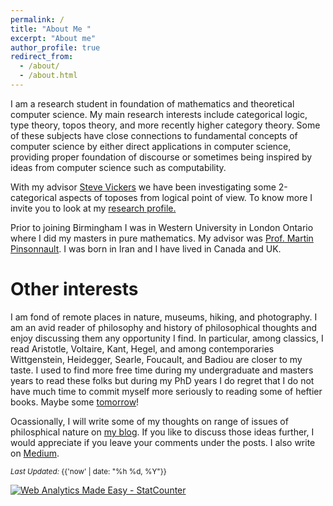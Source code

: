 ```yaml
---
permalink: /
title: "About Me "
excerpt: "About me"
author_profile: true
redirect_from: 
  - /about/
  - /about.html
---
```


I am a research student in foundation of mathematics and theoretical computer science. My main research interests include categorical logic, type theory, topos theory, and more recently higher category theory. Some of these subjects have close connections to fundamental concepts of computer science by either direct applications in computer science, providing proper foundation of discourse or sometimes being inspired by ideas from computer science such as computability. 

<!--
 a member of <a href="https://www.cs.bham.ac.uk/research/groupings/theory/" target="_blank">Theory of Computation</a> group at University of Birmingham. 
--> 
 
With my advisor <a href="https://www.cs.bham.ac.uk/~sjv/" target="_blank">Steve Vickers</a> we have been investigating some 2-categorical aspects of toposes from logical point of view. To know more I invite you to look at my <a href="/research/" target="_blank">research profile.</a>

Prior to joining Birmingham I was in Western University in London Ontario where I did my masters in pure mathematics. 
My advisor was <a href="http://www-home.math.uwo.ca/~mpinson/" target="_blank">Prof. Martin Pinsonnault</a>. I was born in Iran and I have lived in Canada and UK. 	



Other interests 
======

I am fond of remote places in nature, museums, hiking, and photography. I am an avid reader of philosophy and history of philosophical thoughts and enjoy discussing them any opportunity I find. In particular, among classics, I read Aristotle, Voltaire, Kant, Hegel, and among contemporaries Wittgenstein, Heidegger, Searle, Foucault, and Badiou are closer to my taste. I used to find more free time during my undergraduate and masters years to read these folks but during my PhD years I do regret that I do not have much time to commit myself more seriously to reading some of heftier books. Maybe some [tomorrow](https://www.youtube.com/watch?v=4LDdyafsR7g)!    

Ocassionally, I will write some of my thoughts on range of issues of philosphical nature on <a href="/year-archive">my blog</a>. If you like to discuss those ideas further, I would appreciate if you leave your comments under the posts. 
I also write on [Medium](https://medium.com/@sinahazratpour). 

<div class="footer-col footer-col-3">
      <small>
        <em>Last Updated:</em> {{'now' | date: "%h %d, %Y"}}
        </small>        
</div>

<!-- Default Statcounter code for Github page
https://sinhp.github.io/ -->
<script type="text/javascript">
var sc_project=11670804; 
var sc_invisible=0; 
var sc_security="f1158054"; 
var scJsHost = (("https:" == document.location.protocol) ?
"https://secure." : "http://www.");
document.write("<sc"+"ript type='text/javascript' src='" +
scJsHost+
"statcounter.com/counter/counter.js'></"+"script>");
</script>
<noscript><div class="statcounter"><a title="Web Analytics
Made Easy - StatCounter" href="http://statcounter.com/"
target="_blank"><img class="statcounter"
src="//c.statcounter.com/11670804/0/f1158054/0/" alt="Web
Analytics Made Easy - StatCounter"></a></div></noscript>
<!-- End of Statcounter Code -->


